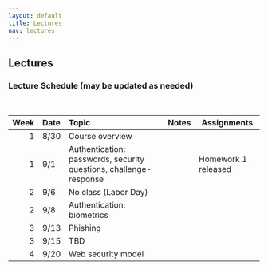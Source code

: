 ```yaml
---
layout: default
title: Lectures
nav: lectures
---
```


## Lectures

<h3 id="toc_2">Lecture Schedule (may be updated as needed)</h3>
<br>
<table>
<thead>
<tr>
<th align="right">Week</th>
<th align="left">Date</th>
<th align="left">Topic</th>
<th>Notes</th>
<th>Assignments</th>
</tr>
</thead>
<tbody>
  
<tr>
<td align="right">1</td>
<td align="left">8/30</td>
<td align="left">Course overview</td>
<!-- <td><a href="{{ site.url }}/lectures/intro.pdf">slides</a></td> -->
<td></td>
<td></td>
</tr>

<tr>
<td align="right">1</td>
<td align="left">9/1</td>
<td align="left">Authentication: passwords, security questions, challenge-response</td>
<td></td>
<td>Homework 1 released</td>
</tr>

<tr>
<td align="right">2</td>
<td align="left">9/6</td>
<td align="left">No class (Labor Day)</td>
<td></td>
<td></td>
</tr>
  
<tr>
<td align="right">2</td>
<td align="left">9/8</td>
<td align="left">Authentication: biometrics</td>
<td></td>
<td></td>
</tr>
  
<tr>
<td align="right">3</td>
<td align="left">9/13</td>
<td align="left">Phishing</td>
<td></td>
<td></td>
</tr>
  
<tr>
<td align="right">3</td>
<td align="left">9/15</td>
<td align="left">TBD</td>
<td></td>
<td></td>
</tr>
  
<tr>
<td align="right">4</td>
<td align="left">9/20</td>
<td align="left">Web security model</td>
<td></td>
<td></td>
</tr>

</tbody>
</table>
